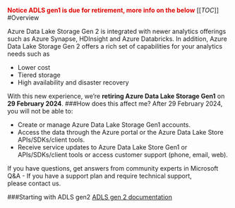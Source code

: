 
<span style="color:#DF0101;">**Notice ADLS gen1 is due for retirement, more info on the below**</span>
[[_TOC_]]
#Overview

Azure Data Lake Storage Gen 2 is integrated with newer analytics offerings such as Azure Synapse, HDInsight and Azure Databricks. In addition, Azure Data Lake Storage Gen 2 offers a rich set of capabilities for your analytics needs such as

- Lower cost
- Tiered storage
- High availability and disaster recovery

With this new experience, we’re **retiring Azure Data Lake Storage Gen1** on **29 February 2024**.
###How does this affect me?
After 29 February 2024, you will not be able to:

- Create or manage Azure Data Lake Storage Gen1 accounts.
- Access the data through the Azure portal or the Azure Data Lake Store APIs/SDKs/client tools.
- Receive service updates to Azure Data Lake Store Gen1 or APIs/SDKs/client tools or access customer support (phone, email, web).

If you have questions, get answers from community experts in Microsoft Q&A - If you have a support plan and require technical support, please contact us.

###Starting with ADLS gen2 
[ADLS gen 2 documentation](https://docs.microsoft.com/en-us/azure/storage/blobs/data-lake-storage-introduction) 